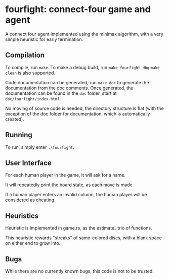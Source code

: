 # fourfight: connect-four game and agent
A connect four agent implemented using the minimax algorithm,
with a very simple heuristic for early termination.


## Compilation
To compile, run `make`.
To make a debug build, run `make fourfight_dbg`
`make clean` is also supported.

Code documentation can be generated, run `make doc` to generate the documentation from the doc comments.
Once generated, the documentation can be found in the `doc` folder, start at `doc/fourfight/index.html`.

No moving of source code is needed, the directory structure is flat
(with the exception of the doc folder for documentation, which is automatically created).


## Running

To run, simply enter `./fourfight`.


## User Interface
For each human player in the game, it will ask for a name.

It will repeatedly print the board state, as each move is made.

If a human player enters an invalid column, the human player will be considered as cheating.


## Heuristics
Heuristic is implemented in game.rs, as the estimate_ trio of functions.

This heuristic rewards "streaks" of same-colored discs, with a blank space on either end to grow into.


## Bugs
While there are no currently known bugs, this code is not to be trusted.

